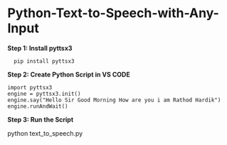 # Python-Text-to-Speech-with-Any-Input

**Step 1: Install pyttsx3**

      pip install pyttsx3

**Step 2: Create Python Script in VS CODE**

    import pyttsx3
    engine = pyttsx3.init()
    engine.say("Hello Sir Good Morning How are you i am Rathod Hardik")
    engine.runAndWait()

**Step 3: Run the Script**

  python text_to_speech.py
